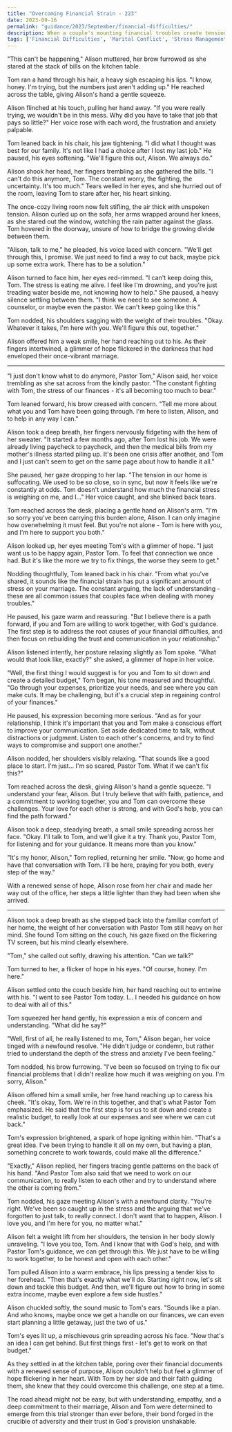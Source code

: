```yaml
---
title: "Overcoming Financial Strain - 223"
date: 2023-09-16
permalink: "guidance/2023/September/financial-difficulties/"
description: When a couple's mounting financial troubles create tension in their marriage, they turn to Pastor Tom Rhodes for guidance on how to navigate the emotional and spiritual challenges of their situation and find a path forward together.
tags: ['Financial Difficulties', 'Marital Conflict', 'Stress Management', 'Faith-based Problem Solving', 'Pastoral Guidance']
---
```

"This can't be happening," Alison muttered, her brow furrowed as she stared at the stack of bills on the kitchen table.

Tom ran a hand through his hair, a heavy sigh escaping his lips. "I know, honey. I'm trying, but the numbers just aren't adding up." He reached across the table, giving Alison's hand a gentle squeeze.

Alison flinched at his touch, pulling her hand away. "If you were really trying, we wouldn't be in this mess. Why did you have to take that job that pays so little?" Her voice rose with each word, the frustration and anxiety palpable.

Tom leaned back in his chair, his jaw tightening. "I did what I thought was best for our family. It's not like I had a choice after I lost my last job." He paused, his eyes softening. "We'll figure this out, Alison. We always do."

Alison shook her head, her fingers trembling as she gathered the bills. "I can't do this anymore, Tom. The constant worry, the fighting, the uncertainty. It's too much." Tears welled in her eyes, and she hurried out of the room, leaving Tom to stare after her, his heart sinking.

The once-cozy living room now felt stifling, the air thick with unspoken tension. Alison curled up on the sofa, her arms wrapped around her knees, as she stared out the window, watching the rain patter against the glass. Tom hovered in the doorway, unsure of how to bridge the growing divide between them.

"Alison, talk to me," he pleaded, his voice laced with concern. "We'll get through this, I promise. We just need to find a way to cut back, maybe pick up some extra work. There has to be a solution."

Alison turned to face him, her eyes red-rimmed. "I can't keep doing this, Tom. The stress is eating me alive. I feel like I'm drowning, and you're just treading water beside me, not knowing how to help." She paused, a heavy silence settling between them. "I think we need to see someone. A counselor, or maybe even the pastor. We can't keep going like this."

Tom nodded, his shoulders sagging with the weight of their troubles. "Okay. Whatever it takes, I'm here with you. We'll figure this out, together."

Alison offered him a weak smile, her hand reaching out to his. As their fingers intertwined, a glimmer of hope flickered in the darkness that had enveloped their once-vibrant marriage.

***

"I just don't know what to do anymore, Pastor Tom," Alison said, her voice trembling as she sat across from the kindly pastor. "The constant fighting with Tom, the stress of our finances - it's all becoming too much to bear."

Tom leaned forward, his brow creased with concern. "Tell me more about what you and Tom have been going through. I'm here to listen, Alison, and to help in any way I can."

Alison took a deep breath, her fingers nervously fidgeting with the hem of her sweater. "It started a few months ago, after Tom lost his job. We were already living paycheck to paycheck, and then the medical bills from my mother's illness started piling up. It's been one crisis after another, and Tom and I just can't seem to get on the same page about how to handle it all."

She paused, her gaze dropping to her lap. "The tension in our home is suffocating. We used to be so close, so in sync, but now it feels like we're constantly at odds. Tom doesn't understand how much the financial stress is weighing on me, and I..." Her voice caught, and she blinked back tears.

Tom reached across the desk, placing a gentle hand on Alison's arm. "I'm so sorry you've been carrying this burden alone, Alison. I can only imagine how overwhelming it must feel. But you're not alone - Tom is here with you, and I'm here to support you both."

Alison looked up, her eyes meeting Tom's with a glimmer of hope. "I just want us to be happy again, Pastor Tom. To feel that connection we once had. But it's like the more we try to fix things, the worse they seem to get."

Nodding thoughtfully, Tom leaned back in his chair. "From what you've shared, it sounds like the financial strain has put a significant amount of stress on your marriage. The constant arguing, the lack of understanding - these are all common issues that couples face when dealing with money troubles."

He paused, his gaze warm and reassuring. "But I believe there is a path forward, if you and Tom are willing to work together, with God's guidance. The first step is to address the root causes of your financial difficulties, and then focus on rebuilding the trust and communication in your relationship."

Alison listened intently, her posture relaxing slightly as Tom spoke. "What would that look like, exactly?" she asked, a glimmer of hope in her voice.

"Well, the first thing I would suggest is for you and Tom to sit down and create a detailed budget," Tom began, his tone measured and thoughtful. "Go through your expenses, prioritize your needs, and see where you can make cuts. It may be challenging, but it's a crucial step in regaining control of your finances."

He paused, his expression becoming more serious. "And as for your relationship, I think it's important that you and Tom make a conscious effort to improve your communication. Set aside dedicated time to talk, without distractions or judgment. Listen to each other's concerns, and try to find ways to compromise and support one another."

Alison nodded, her shoulders visibly relaxing. "That sounds like a good place to start. I'm just... I'm so scared, Pastor Tom. What if we can't fix this?"

Tom reached across the desk, giving Alison's hand a gentle squeeze. "I understand your fear, Alison. But I truly believe that with faith, patience, and a commitment to working together, you and Tom can overcome these challenges. Your love for each other is strong, and with God's help, you can find the path forward."

Alison took a deep, steadying breath, a small smile spreading across her face. "Okay. I'll talk to Tom, and we'll give it a try. Thank you, Pastor Tom, for listening and for your guidance. It means more than you know."

"It's my honor, Alison," Tom replied, returning her smile. "Now, go home and have that conversation with Tom. I'll be here, praying for you both, every step of the way."

With a renewed sense of hope, Alison rose from her chair and made her way out of the office, her steps a little lighter than they had been when she arrived.

***

Alison took a deep breath as she stepped back into the familiar comfort of her home, the weight of her conversation with Pastor Tom still heavy on her mind. She found Tom sitting on the couch, his gaze fixed on the flickering TV screen, but his mind clearly elsewhere.

"Tom," she called out softly, drawing his attention. "Can we talk?"

Tom turned to her, a flicker of hope in his eyes. "Of course, honey. I'm here."

Alison settled onto the couch beside him, her hand reaching out to entwine with his. "I went to see Pastor Tom today. I... I needed his guidance on how to deal with all of this."

Tom squeezed her hand gently, his expression a mix of concern and understanding. "What did he say?"

"Well, first of all, he really listened to me, Tom," Alison began, her voice tinged with a newfound resolve. "He didn't judge or condemn, but rather tried to understand the depth of the stress and anxiety I've been feeling."

Tom nodded, his brow furrowing. "I've been so focused on trying to fix our financial problems that I didn't realize how much it was weighing on you. I'm sorry, Alison."

Alison offered him a small smile, her free hand reaching up to caress his cheek. "It's okay, Tom. We're in this together, and that's what Pastor Tom emphasized. He said that the first step is for us to sit down and create a realistic budget, to really look at our expenses and see where we can cut back."

Tom's expression brightened, a spark of hope igniting within him. "That's a great idea. I've been trying to handle it all on my own, but having a plan, something concrete to work towards, could make all the difference."

"Exactly," Alison replied, her fingers tracing gentle patterns on the back of his hand. "And Pastor Tom also said that we need to work on our communication, to really listen to each other and try to understand where the other is coming from."

Tom nodded, his gaze meeting Alison's with a newfound clarity. "You're right. We've been so caught up in the stress and the arguing that we've forgotten to just talk, to really connect. I don't want that to happen, Alison. I love you, and I'm here for you, no matter what."

Alison felt a weight lift from her shoulders, the tension in her body slowly unraveling. "I love you too, Tom. And I know that with God's help, and with Pastor Tom's guidance, we can get through this. We just have to be willing to work together, to be honest and open with each other."

Tom pulled Alison into a warm embrace, his lips pressing a tender kiss to her forehead. "Then that's exactly what we'll do. Starting right now, let's sit down and tackle this budget. And then, we'll figure out how to bring in some extra income, maybe even explore a few side hustles."

Alison chuckled softly, the sound music to Tom's ears. "Sounds like a plan. And who knows, maybe once we get a handle on our finances, we can even start planning a little getaway, just the two of us."

Tom's eyes lit up, a mischievous grin spreading across his face. "Now that's an idea I can get behind. But first things first - let's get to work on that budget."

As they settled in at the kitchen table, poring over their financial documents with a renewed sense of purpose, Alison couldn't help but feel a glimmer of hope flickering in her heart. With Tom by her side and their faith guiding them, she knew that they could overcome this challenge, one step at a time.

The road ahead might not be easy, but with understanding, empathy, and a deep commitment to their marriage, Alison and Tom were determined to emerge from this trial stronger than ever before, their bond forged in the crucible of adversity and their trust in God's provision unshakable.

